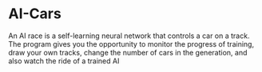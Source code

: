 # AI-Cars
An AI race is a self-learning neural network that controls a car on a track.
The program gives you the opportunity to monitor the progress of training, draw your own tracks, change the number of cars in the generation, and also watch the ride of a trained AI
